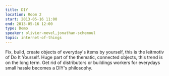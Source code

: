 ```yaml
---
title: DIY
location: Room 2
start: 2013-05-16 11:00
end: 2013-05-16 12:00
type: Demo
speaker: olivier-mevel,jonathan-schemoul
topic: internet-of-things
---
```


Fix, build, create objects of everyday's items by yourself, this is the leitmotiv of Do It Yourself. Huge part of the thematic, connected objects, this trend is on the long term. Get rid of distributors or buildings workers for everydays small hassle becomes a DIY's philosophy.